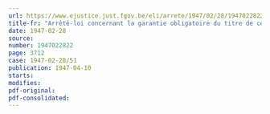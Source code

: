 ```yaml
---
url: https://www.ejustice.just.fgov.be/eli/arrete/1947/02/28/1947022822/justel
title-fr: "Arrêté-loi concernant la garantie obligatoire du titre de certains ouvrages en métaux précieux, modifiant l'arrêté royal n° 80 du 28 novembre 1939"
date: 1947-02-28
source:
number: 1947022822
page: 3712
case: 1947-02-28/51
publication: 1947-04-10
starts:
modifies:
pdf-original:
pdf-consolidated:
---
```



